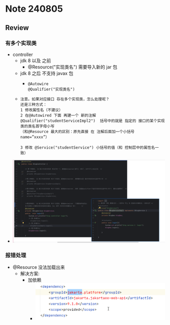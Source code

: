 # Note 240805
## Review

### 有多个实现类
- controller
  - jdk 8 以及 之前
    - @Resource("实现类名") 需要导入新的 jar 包
  - jdk 8 之后 不支持 javax 包
    - ````
      @Autowire
      @Qualifier("实现类名")
      
  - ``````
    注意。如果对应接口 存在多个实现类，怎么处理呢？
    还是三种方式：
    1 修改属性名（不建议）
    2 在@Autowired 下面 再建一个 新的注解
    @Qualifier("studentServiceImpl2")  括号中的就是 指定的 接口的某个实现类的类名首字母小写
    （和@Resource 最大的区别：原先直接 在 注解后面加一个小括号 name=”xxxx”）
  
    3 修改 @Service("studentService") 小括号的值（和 控制层中的属性名一致）
  
- ![img_1.png](img_1.png)












### 报错处理
- @Resource 没法加载出来
  - 解决方案:
    - 加依赖
      - ![img.png](img.png)
